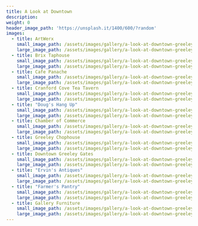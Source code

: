 ```yaml
---
title: A Look at Downtown
description:
weight: 0
header_image_path: 'https://unsplash.it/1400/600/?random'
images:
  - title: ArtWerx
    small_image_path: /assets/images/gallery/a-look-at-downtown-greeley/sm/artwerx-downtown-greeley.jpg
    large_image_path: /assets/images/gallery/a-look-at-downtown-greeley/lg/artwerx-downtown-greeley.jpg
  - title: Brix Taphouse
    small_image_path: /assets/images/gallery/a-look-at-downtown-greeley/sm/brix-taphouse-downtown-greeley.jpg
    large_image_path: /assets/images/gallery/a-look-at-downtown-greeley/lg/brix-taphouse-downtown-greeley.jpg
  - title: Cafe Panache
    small_image_path: /assets/images/gallery/a-look-at-downtown-greeley/sm/cafe-panache-downtown-greeley.jpg
    large_image_path: /assets/images/gallery/a-look-at-downtown-greeley/lg/cafe-panache-downtown-greeley.jpg
  - title: Cranford Cove Tea Tavern
    small_image_path: /assets/images/gallery/a-look-at-downtown-greeley/sm/cafe-panache-downtown-greeley.jpg
    large_image_path: /assets/images/gallery/a-look-at-downtown-greeley/lg/cafe-panache-downtown-greeley.jpg
  - title: "Doug's Hang Up"
    small_image_path: /assets/images/gallery/a-look-at-downtown-greeley/sm/dougs-hang-up-downtown-greeley.jpg
    large_image_path: /assets/images/gallery/a-look-at-downtown-greeley/lg/dougs-hang-up-downtown-greeley.jpg
  - title: Chamber of Commerce
    small_image_path: /assets/images/gallery/a-look-at-downtown-greeley/sm/chamber-of-commerce-downtown-greeley.jpg
    large_image_path: /assets/images/gallery/a-look-at-downtown-greeley/lg/chamber-of-commerce-downtown-greeley.jpg
  - title: Greeley Chophouse
    small_image_path: /assets/images/gallery/a-look-at-downtown-greeley/sm/chophouse-downtown-greeley.jpg
    large_image_path: /assets/images/gallery/a-look-at-downtown-greeley/lg/chophouse-downtown-greeley.jpg
  - title: Downtown Greeley Gates
    small_image_path: /assets/images/gallery/a-look-at-downtown-greeley/sm/downtown-greeley-gate.jpg
    large_image_path: /assets/images/gallery/a-look-at-downtown-greeley/lg/downtown-greeley-gate.jpg
  - title: "Ervin's Antiques"
    small_image_path: /assets/images/gallery/a-look-at-downtown-greeley/sm/ervins-antiques-downtown-greeley.jpg
    large_image_path: /assets/images/gallery/a-look-at-downtown-greeley/lg/ervins-antiques-downtown-greeley.jpg
  - title: "Farmer's Pantry"
    small_image_path: /assets/images/gallery/a-look-at-downtown-greeley/sm/farmers-pantry-downtown-greeley.jpg
    large_image_path: /assets/images/gallery/a-look-at-downtown-greeley/lg/farmers-pantry-downtown-greeley.jpg
  - title: Gallery Furniture
    small_image_path: /assets/images/gallery/a-look-at-downtown-greeley/sm/gallery-furniture-downtown-greeley.jpg
    large_image_path: /assets/images/gallery/a-look-at-downtown-greeley/lg/gallery-furniture-downtown-greeley.jpg
---
```



